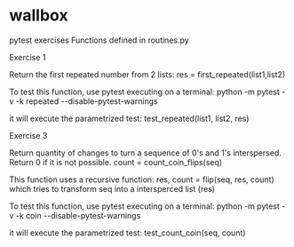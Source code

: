 # wallbox
pytest exercises
Functions defined in routines.py

Exercise 1

Return the first repeated number from 2 lists:
res = first_repeated(list1,list2)

To test this function, use pytest executing on a terminal:
python -m pytest -v -k repeated --disable-pytest-warnings

it will execute the parametrized test:
test_repeated(list1, list2, res)


Exercise 3

Return quantity of changes to turn a sequence of 0's and 1's interspersed.
Return 0 if it is not possible.
count = count_coin_flips(seq)

This function uses a recursive function:
  res, count = flip(seq, res, count)
which tries to transform seq into a intersperced list (res)

To test this function, use pytest executing on a terminal:
python -m pytest -v -k coin --disable-pytest-warnings

it will execute the parametrized test:
test_count_coin(seq, count)
